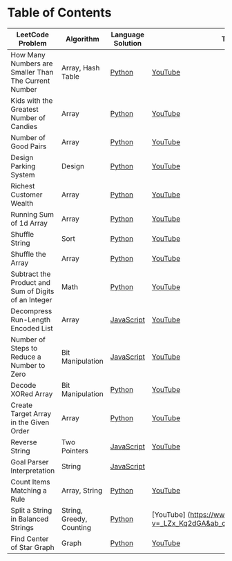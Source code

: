 # Table of Contents

|  LeetCode Problem | Algorithm | Language Solution | Tutorial | 
|---|---|---|---|
| How Many Numbers are Smaller Than The Current Number | Array, Hash Table  | [Python](https://github.com/gbrough/LeetCode/blob/main/Python/How%20Many%20Numbers%20are%20Smaller%20Than%20The%20Current%20Number.py) | [YouTube](https://www.youtube.com/watch?v=yajqqld8Svc&t=25s&ab_channel=KnowledgeMavens)| 
| Kids with the Greatest Number of Candies | Array | [Python](https://github.com/gbrough/LeetCode/blob/main/Python/Kids%20with%20the%20Greatest%20Number%20of%20Candies.py) | [YouTube](https://www.youtube.com/watch?v=mCryCfYdTP4)| 
| Number of Good Pairs | Array | [Python](https://github.com/gbrough/LeetCode/blob/main/Python/Number%20of%20Good%20Pairs.py)|[YouTube](https://www.youtube.com/watch?v=Hgrx3E_99zk&t=184s)|
| Design Parking System| Design |[Python](https://github.com/gbrough/LeetCode/blob/main/Python/Design%20Parking%20System.py)| [YouTube](https://www.youtube.com/watch?v=7Y2M1IkXtk8&t=441s&ab_channel=KnowledgeMavens)|
| Richest Customer Wealth | Array | [Python](https://github.com/gbrough/LeetCode/blob/main/Python/Richest%20Customer%20Wealth.py)| [YouTube](https://www.youtube.com/watch?v=1PdfTbSTDXc&t=11s)|
| Running Sum of 1d Array | Array | [Python](https://github.com/gbrough/LeetCode/blob/main/Python/Running%20Sum%20of%201d%20Array.py)| [YouTube](https://www.youtube.com/watch?v=mrVelRxywiM)|
| Shuffle String | Sort | [Python](https://github.com/gbrough/LeetCode/blob/main/Python/Shuffle%20String.py)| [YouTube](https://www.youtube.com/watch?v=dhLMcrfD-BE&t=1s)|
| Shuffle the Array| Array | [Python](https://github.com/gbrough/LeetCode/blob/main/Python/Shuffle%20the%20Array.py)|[YouTube](https://www.youtube.com/watch?v=iIHmoetKeKc)|
| Subtract the Product and Sum of Digits of an Integer| Math | [Python](https://github.com/gbrough/LeetCode/blob/main/Python/Subtract%20the%20Product%20and%20Sum%20of%20Digits%20of%20an%20Integer.py)|[YouTube](https://www.youtube.com/watch?v=VQowjRjtMZM&t=16s)|
| Decompress Run-Length Encoded List| Array | [JavaScript](https://github.com/gbrough/LeetCode/blob/main/JavaScript/Decompress%20Run-Length%20Encoded%20List.js)|[YouTube](https://www.youtube.com/watch?v=LtzzpN687F8)|
| Number of Steps to Reduce a Number to Zero| Bit Manipulation |[JavaScript](https://github.com/gbrough/LeetCode/blob/main/JavaScript/Number%20of%20Steps%20to%20Reduce%20a%20Number%20to%20Zero.js)|[YouTube](https://www.youtube.com/watch?v=jK4FStkuJ5A)|
| Decode XORed Array| Bit Manipulation | [Python](https://github.com/gbrough/LeetCode/blob/main/Python/Decode%20XORed%20Array.py)|[YouTube](https://www.youtube.com/watch?v=FZBkXnDxCLg)
| Create Target Array in the Given Order| Array | [Python](https://github.com/gbrough/LeetCode/blob/main/Python/Create%20Target%20Array%20in%20the%20Given%20Order.py)|[YouTube](https://youtu.be/Hlfs4StVd-o)
| Reverse String| Two Pointers |[JavaScript](https://github.com/gbrough/LeetCode/blob/main/JavaScript/Reverse%20String.js)|[YouTube](https://youtu.be/NYKo0ETz3q8)
| Goal Parser Interpretation| String |[JavaScript](https://github.com/gbrough/LeetCode/blob/main/JavaScript/Goal%20Parser%20Interpretation.js)| |
 Count Items Matching a Rule | Array, String  | [Python](https://github.com/gbrough/LeetCode/blob/main/Python/Count%20Items%20Matching%20a%20Rule.py) |[YouTube](https://www.youtube.com/watch?v=C0OTqaCKazI&ab_channel=KnowledgeMavens) | 
  Split a String in Balanced Strings | String, Greedy, Counting  | [Python](https://github.com/gbrough/LeetCode/blob/main/Python/Split%20a%20String%20in%20Balanced%20Strings.py) |[YouTube] (https://www.youtube.com/watch?v=_LZx_Kq2dGA&ab_channel=KnowledgeMavens) | 
  Find Center of Star Graph | Graph  | [Python](https://github.com/gbrough/LeetCode/blob/main/Python/Find%20Center%20of%20Star%20Graph.py) | [YouTube](https://www.youtube.com/watch?v=7PEqe4CrIo8&t=155s&ab_channel=KnowledgeMavens) | 

